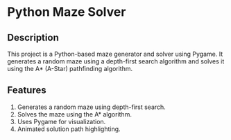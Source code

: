 # Python Maze Solver

## Description
This project is a Python-based maze generator and solver using Pygame. It generates a random maze using a depth-first search algorithm and solves it using the A* (A-Star) pathfinding algorithm.

## Features
1. Generates a random maze using depth-first search.
2. Solves the maze using the A* algorithm.
3. Uses Pygame for visualization.
4. Animated solution path highlighting.
